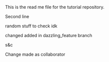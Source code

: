 This is the read me file for the tutorial repository.

Second line


random stuff to check idk

changed added in dazzling_feature branch

s&c


Change made as collaborator